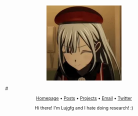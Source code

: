 
<p align="center"><img width="240" src="mortis_hikena-i.gif" /></p>
#<p align="center"><a href="https://elianiva.my.id">Homepage</a> • <a href="https://elianiva.my.id/posts">Posts</a> • <a href="https://elianiva.my.id/projects">Projects</a> • <a href="mailto:contact@elianiva.my.id">Email</a> • <a href="https://twitter.com/@elianiva_">Twitter</a></p>

<p align="center">Hi there! I'm Lujgfg and I hate doing research! :)</p>
